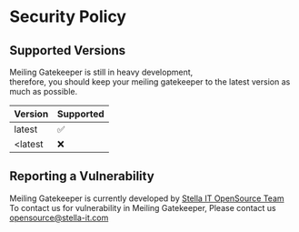 # Security Policy
## Supported Versions

Meiling Gatekeeper is still in heavy development,  
therefore, you should keep your meiling gatekeeper to the latest version as much as possible.

| Version | Supported          |
| ------- | ------------------ |
| latest  | :white_check_mark: |
| <latest | :x:                |

## Reporting a Vulnerability

Meiling Gatekeeper is currently developed by [Stella IT OpenSource Team](https://opensource.stella-it.com)  
To contact us for vulnerability in Meiling Gatekeeper, Please contact us [opensource@stella-it.com](mailto:opensource@stella-it.com)  
